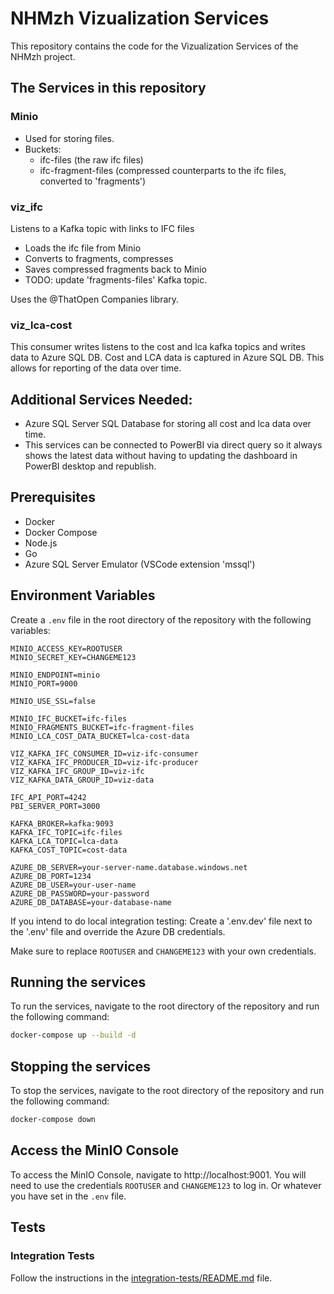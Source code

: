 # NHMzh Vizualization Services

This repository contains the code for the Vizualization Services of the NHMzh project.

## The Services in this repository

### Minio

- Used for storing files.
- Buckets:
  - ifc-files (the raw ifc files)
  - ifc-fragment-files (compressed counterparts to the ifc files, converted to 'fragments')

### viz_ifc

Listens to a Kafka topic with links to IFC files

- Loads the ifc file from Minio
- Converts to fragments, compresses
- Saves compressed fragments back to Minio
- TODO: update 'fragments-files' Kafka topic.

Uses the @ThatOpen Companies library.

### viz_lca-cost

This consumer writes listens to the cost and lca kafka topics and writes data to Azure SQL DB.
Cost and LCA data is captured in Azure SQL DB. This allows for reporting of the data over time.

## Additional Services Needed:

- Azure SQL Server SQL Database for storing all cost and lca data over time.
- This services can be connected to PowerBI via direct query so it always shows the latest data without having to updating the dashboard in PowerBI desktop and republish.

## Prerequisites

- Docker
- Docker Compose
- Node.js
- Go
- Azure SQL Server Emulator (VSCode extension 'mssql')

## Environment Variables

Create a `.env` file in the root directory of the repository with the following variables:

```
MINIO_ACCESS_KEY=ROOTUSER
MINIO_SECRET_KEY=CHANGEME123

MINIO_ENDPOINT=minio
MINIO_PORT=9000

MINIO_USE_SSL=false

MINIO_IFC_BUCKET=ifc-files
MINIO_FRAGMENTS_BUCKET=ifc-fragment-files
MINIO_LCA_COST_DATA_BUCKET=lca-cost-data

VIZ_KAFKA_IFC_CONSUMER_ID=viz-ifc-consumer
VIZ_KAFKA_IFC_PRODUCER_ID=viz-ifc-producer
VIZ_KAFKA_IFC_GROUP_ID=viz-ifc
VIZ_KAFKA_DATA_GROUP_ID=viz-data

IFC_API_PORT=4242
PBI_SERVER_PORT=3000

KAFKA_BROKER=kafka:9093
KAFKA_IFC_TOPIC=ifc-files
KAFKA_LCA_TOPIC=lca-data
KAFKA_COST_TOPIC=cost-data

AZURE_DB_SERVER=your-server-name.database.windows.net
AZURE_DB_PORT=1234
AZURE_DB_USER=your-user-name
AZURE_DB_PASSWORD=your-password
AZURE_DB_DATABASE=your-database-name
```

If you intend to do local integration testing:
Create a '.env.dev' file next to the '.env' file and override the Azure DB credentials.

Make sure to replace `ROOTUSER` and `CHANGEME123` with your own credentials.

## Running the services

To run the services, navigate to the root directory of the repository and run the following command:

```bash
docker-compose up --build -d
```

## Stopping the services

To stop the services, navigate to the root directory of the repository and run the following command:

```bash
docker-compose down
```

## Access the MinIO Console

To access the MinIO Console, navigate to http://localhost:9001. You will need to use the credentials `ROOTUSER` and `CHANGEME123` to log in. Or whatever you have set in the `.env` file.

## Tests

### Integration Tests

Follow the instructions in the [integration-tests/README.md](integration-tests/README.md) file.
